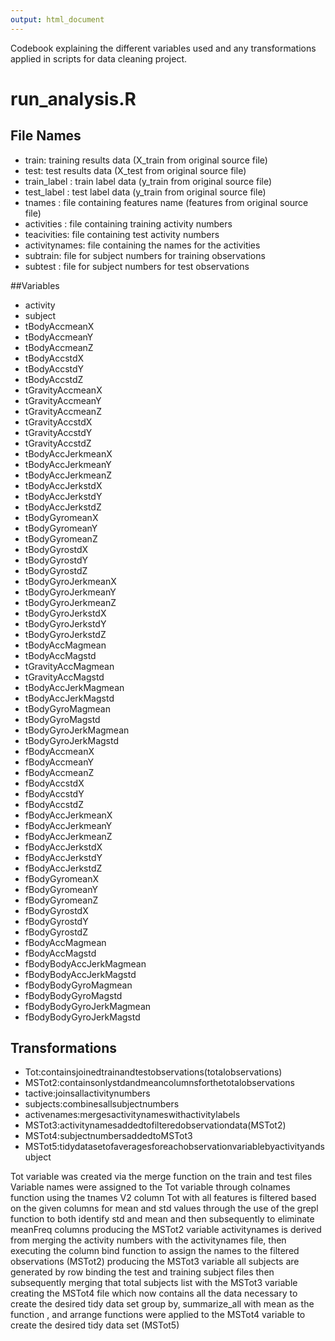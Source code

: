 ```yaml
---
output: html_document
---
```

Codebook explaining the different variables used and any transformations applied in scripts for data cleaning project.

# run_analysis.R
## File Names


<ul><li>train: training results data (X_train from original source file)</Li>
<li>test: test results data (X_test from original source file)</Li>
<li>train_label : train label data (y_train from original source file)</Li>
<li>test_label : test label data (y_train from original source file)</Li>
<li>tnames : file containing features name (features from original source file)</Li>
<li>activities : file containing training activity numbers </Li>
<li>teacivities: file containing test activity numbers</Li>
<li>activitynames: file containing the names for the activities</Li>
<li>subtrain: file for subject numbers for training observations</Li>
<li>subtest : file for subject numbers for test observations</Li> </ul>

##Variables

<UL> <li>activity</li>
<li>subject</li>
<li>tBodyAccmeanX</li>     
<li>tBodyAccmeanY</li>
<li>tBodyAccmeanZ</li>
<li>tBodyAccstdX</li>
<li>tBodyAccstdY</li>
<li>tBodyAccstdZ</li>
<li>tGravityAccmeanX</li>
<li>tGravityAccmeanY</li>
<li>tGravityAccmeanZ</li>
<li>tGravityAccstdX</li>
<li>tGravityAccstdY</li>
<li>tGravityAccstdZ</li>
<li>tBodyAccJerkmeanX</li>
<li>tBodyAccJerkmeanY</li>
<li>tBodyAccJerkmeanZ</li>
<li>tBodyAccJerkstdX</li>
<li>tBodyAccJerkstdY</li>
<li>tBodyAccJerkstdZ</li>
<li>tBodyGyromeanX</li>
<li>tBodyGyromeanY</li>
<li>tBodyGyromeanZ</li>
<li>tBodyGyrostdX</li>
<li>tBodyGyrostdY</li>
<li>tBodyGyrostdZ</li>
<li>tBodyGyroJerkmeanX</li>
<li>tBodyGyroJerkmeanY</li>
<li>tBodyGyroJerkmeanZ</li>
<li>tBodyGyroJerkstdX</li>
<li>tBodyGyroJerkstdY</li>
<li>tBodyGyroJerkstdZ</li>
<li>tBodyAccMagmean</li>
<li>tBodyAccMagstd</li>
<li>tGravityAccMagmean</li>
<li>tGravityAccMagstd</li>
<li>tBodyAccJerkMagmean</li>
<li>tBodyAccJerkMagstd</li>
<li>tBodyGyroMagmean</li>
<li>tBodyGyroMagstd</li>
<li>tBodyGyroJerkMagmean</li>
<li>tBodyGyroJerkMagstd</li>
<li>fBodyAccmeanX</li>
<li>fBodyAccmeanY</li>
<li>fBodyAccmeanZ</li>
<li>fBodyAccstdX</li>
<li>fBodyAccstdY</li>
<li>fBodyAccstdZ</li>
<li>fBodyAccJerkmeanX</li>
<li>fBodyAccJerkmeanY</li>
<li>fBodyAccJerkmeanZ</li>
<li>fBodyAccJerkstdX</li>
<li>fBodyAccJerkstdY</li>
<li>fBodyAccJerkstdZ</li>
<li>fBodyGyromeanX</li>
<li>fBodyGyromeanY</li>
<li>fBodyGyromeanZ</li>
<li>fBodyGyrostdX</li>
<li>fBodyGyrostdY</li>
<li>fBodyGyrostdZ</li>
<li>fBodyAccMagmean</li>
<li>fBodyAccMagstd</li>
<li>fBodyBodyAccJerkMagmean</li>
<li>fBodyBodyAccJerkMagstd</li>
<li>fBodyBodyGyroMagmean</li>
<li>fBodyBodyGyroMagstd</li>
<li>fBodyBodyGyroJerkMagmean</li>
<li>fBodyBodyGyroJerkMagstd</li></UL>

## Transformations
<UL> <li>Tot:containsjoinedtrainandtestobservations(totalobservations)</li>
<li>MSTot2:containsonlystdandmeancolumnsforthetotalobservations</li>
<li>tactive:joinsallactivitynumbers</li>
<li>subjects:combinesallsubjectnumbers</li>
<li>activenames:mergesactivitynameswithactivitylabels</li>
<li>MSTot3:activitynamesaddedtofilteredobservationdata(MSTot2)</li>
<li>MSTot4:subjectnumbersaddedtoMSTot3</li>
<li>MSTot5:tidydatasetofaveragesforeachobservationvariablebyactivityandsubject </li></ul>

Tot variable was created via the merge function on the train and test files
Variable names were assigned to the Tot variable through colnames function using the tnames V2 column
Tot with all features is filtered based on the given  columns for mean and std values through the use of the grepl function to both identify std and mean and then subsequently to eliminate meanFreq columns producing the MSTot2 variable
activitynames is derived from merging the activity numbers with the activitynames file, then executing the column bind function to assign the names to the filtered observations (MSTot2) producing the MSTot3 variable
all subjects are generated by row binding the test and training subject files then subsequently merging that total subjects list with the MSTot3 variable creating the MSTot4 file which now contains all the data necessary to create the desired tidy data set
group by, summarize_all  with mean as the function , and arrange functions were applied to the MSTot4 variable to create the desired tidy data set (MSTot5)

